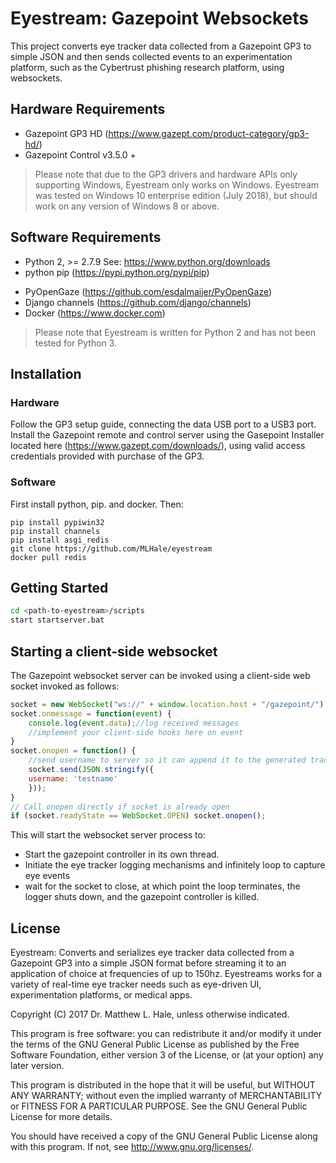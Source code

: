 # Eyestream: Gazepoint Websockets
This project converts eye tracker data collected from a Gazepoint GP3 to simple JSON and then sends collected events to an experimentation platform, such as the Cybertrust phishing research platform, using websockets.

## Hardware Requirements
* Gazepoint GP3 HD (https://www.gazept.com/product-category/gp3-hd/)
* Gazepoint Control v3.5.0 +

> Please note that due to the GP3 drivers and hardware APIs only supporting Windows, Eyestream only works on Windows. Eyestream was tested on Windows 10 enterprise edition (July 2018), but should work on any version of Windows 8 or above.

## Software Requirements
* Python 2, >= 2.7.9 See: https://www.python.org/downloads
* python pip (https://pypi.python.org/pypi/pip)
<!-- * ntplib for time Synchronization (https://pypi.python.org/pypi/ntplib/) -->
* PyOpenGaze (https://github.com/esdalmaijer/PyOpenGaze)
* Django channels (https://github.com/django/channels)
* Docker (https://www.docker.com)

> Please note that Eyestream is written for Python 2 and has not been tested for Python 3.

## Installation
### Hardware
Follow the GP3 setup guide, connecting the data USB port to a USB3 port.
Install the Gazepoint remote and control server using the Gasepoint Installer located here (https://www.gazept.com/downloads/), using valid access credentials provided with purchase of the GP3.

### Software
First install python, pip. and docker. Then:

```
pip install pypiwin32
pip install channels
pip install asgi_redis
git clone https://github.com/MLHale/eyestream
docker pull redis
```

## Getting Started
```bash 
cd <path-to-eyestream>/scripts
start startserver.bat
```

## Starting a client-side websocket
The Gazepoint websocket server can be invoked using a client-side web socket invoked as follows:

```js
socket = new WebSocket("ws://" + window.location.host + "/gazepoint/");
socket.onmessage = function(event) {
    console.log(event.data);//log received messages
    //implement your client-side hooks here on event
}
socket.onopen = function() {
    //send username to server so it can append it to the generated tracker events
    socket.send(JSON.stringify({
  	username: 'testname'
    }));
}
// Call onopen directly if socket is already open
if (socket.readyState == WebSocket.OPEN) socket.onopen();
```

This will start the websocket server process to:
* Start the gazepoint controller in its own thread.
* Initiate the eye tracker logging mechanisms and infinitely loop to capture eye events
* wait for the socket to close, at which point the loop terminates, the logger shuts down, and the gazepoint controller is killed.

## License
Eyestream: Converts and serializes eye tracker data collected from a Gazepoint GP3 into a simple JSON format before streaming it to an application of choice at frequencies of up to 150hz. Eyestreams works for a variety of real-time eye tracker needs such as eye-driven UI, experimentation platforms, or medical apps.

Copyright (C) 2017 Dr. Matthew L. Hale, unless otherwise indicated.

This program is free software: you can redistribute it and/or modify
it under the terms of the GNU General Public License as published by
the Free Software Foundation, either version 3 of the License, or
(at your option) any later version.

This program is distributed in the hope that it will be useful,
but WITHOUT ANY WARRANTY; without even the implied warranty of
MERCHANTABILITY or FITNESS FOR A PARTICULAR PURPOSE.  See the
GNU General Public License for more details.

You should have received a copy of the GNU General Public License
along with this program.  If not, see <http://www.gnu.org/licenses/>.
